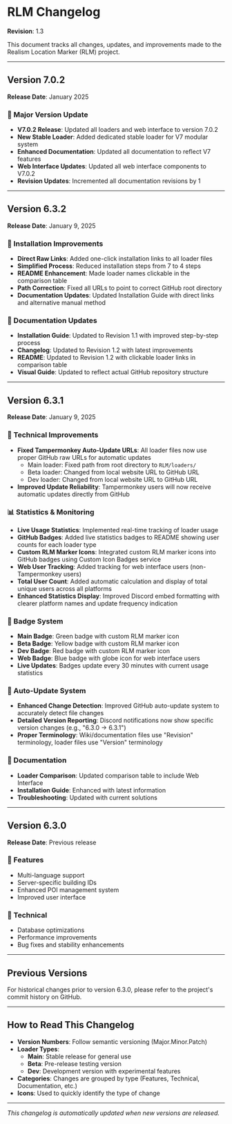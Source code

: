 # RLM Changelog

**Revision**: 1.3

This document tracks all changes, updates, and improvements made to the Realism Location Marker (RLM) project.

---

## Version 7.0.2
**Release Date**: January 2025

### 🚀 Major Version Update
- **V7.0.2 Release**: Updated all loaders and web interface to version 7.0.2
- **New Stable Loader**: Added dedicated stable loader for V7 modular system
- **Enhanced Documentation**: Updated all documentation to reflect V7 features
- **Web Interface Updates**: Updated all web interface components to V7.0.2
- **Revision Updates**: Incremented all documentation revisions by 1

---

## Version 6.3.2
**Release Date**: January 9, 2025

### 🔗 Installation Improvements
- **Direct Raw Links**: Added one-click installation links to all loader files
- **Simplified Process**: Reduced installation steps from 7 to 4 steps
- **README Enhancement**: Made loader names clickable in the comparison table
- **Path Correction**: Fixed all URLs to point to correct GitHub root directory
- **Documentation Updates**: Updated Installation Guide with direct links and alternative manual method

### 📖 Documentation Updates
- **Installation Guide**: Updated to Revision 1.1 with improved step-by-step process
- **Changelog**: Updated to Revision 1.2 with latest improvements
- **README**: Updated to Revision 1.2 with clickable loader links in comparison table
- **Visual Guide**: Updated to reflect actual GitHub repository structure

---

## Version 6.3.1
**Release Date**: January 9, 2025

### 🔧 Technical Improvements
- **Fixed Tampermonkey Auto-Update URLs**: All loader files now use proper GitHub raw URLs for automatic updates
  - Main loader: Fixed path from root directory to `RLM/loaders/`
  - Beta loader: Changed from local website URL to GitHub URL
  - Dev loader: Changed from local website URL to GitHub URL
- **Improved Update Reliability**: Tampermonkey users will now receive automatic updates directly from GitHub

### 📊 Statistics & Monitoring
- **Live Usage Statistics**: Implemented real-time tracking of loader usage
- **GitHub Badges**: Added live statistics badges to README showing user counts for each loader type
- **Custom RLM Marker Icons**: Integrated custom RLM marker icons into GitHub badges using Custom Icon Badges service
- **Web User Tracking**: Added tracking for web interface users (non-Tampermonkey users)
- **Total User Count**: Added automatic calculation and display of total unique users across all platforms
- **Enhanced Statistics Display**: Improved Discord embed formatting with clearer platform names and update frequency indication

### 🎯 Badge System
- **Main Badge**: Green badge with custom RLM marker icon
- **Beta Badge**: Yellow badge with custom RLM marker icon  
- **Dev Badge**: Red badge with custom RLM marker icon
- **Web Badge**: Blue badge with globe icon for web interface users
- **Live Updates**: Badges update every 30 minutes with current usage statistics

### 🔄 Auto-Update System
- **Enhanced Change Detection**: Improved GitHub auto-update system to accurately detect file changes
- **Detailed Version Reporting**: Discord notifications now show specific version changes (e.g., "6.3.0 → 6.3.1")
- **Proper Terminology**: Wiki/documentation files use "Revision" terminology, loader files use "Version" terminology

### 📝 Documentation
- **Loader Comparison**: Updated comparison table to include Web Interface
- **Installation Guide**: Enhanced with latest information
- **Troubleshooting**: Updated with current solutions

---

## Version 6.3.0
**Release Date**: Previous release

### 🚀 Features
- Multi-language support
- Server-specific building IDs
- Enhanced POI management system
- Improved user interface

### 🔧 Technical
- Database optimizations
- Performance improvements
- Bug fixes and stability enhancements

---

## Previous Versions

For historical changes prior to version 6.3.0, please refer to the project's commit history on GitHub.

---

## How to Read This Changelog

- **Version Numbers**: Follow semantic versioning (Major.Minor.Patch)
- **Loader Types**: 
  - **Main**: Stable release for general use
  - **Beta**: Pre-release testing version
  - **Dev**: Development version with experimental features
- **Categories**: Changes are grouped by type (Features, Technical, Documentation, etc.)
- **Icons**: Used to quickly identify the type of change

---

*This changelog is automatically updated when new versions are released.*
